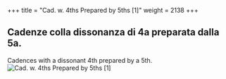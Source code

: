 +++
title = "Cad. w. 4ths Prepared by 5ths [1]"
weight = 2138
+++

## Cadenze colla dissonanza di 4a preparata dalla 5a.

Cadences with a dissonant 4th prepared by a 5th.
![Cad. w. 4ths Prepared by 5ths [1]](/img/12DurReg.jpg)
